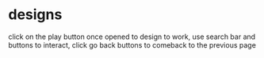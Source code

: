 # designs
click on the play button once opened to design to work, 
use search bar and buttons to interact, 
click go back buttons to comeback to the previous page
